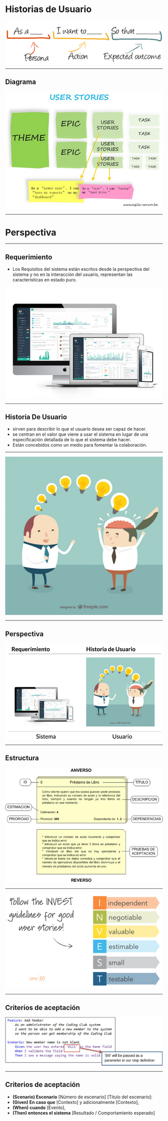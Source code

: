 # Historias de Usuario

![Historias de usuario](static/img/ustory.png)

--------------------------

## Diagrama

![Diagram of story user](static/img/user-story-diagram.jpg)

--------------------------

# Perspectiva

--------------------------

## Requerimiento

* Los Requisitos del sistema están escritos desde la perspectiva del sistema y no en la interacción del usuario, representan las características en estado puro.

![Requerimiento Sistema](static/img/requeriments-system.png)

--------------------------

## Historia De Usuario

* sirven para describir lo que el usuario desea ser capaz de hacer.
* se centran en el valor que viene a usar el sistema en lugar de una especificación detallada de lo que el sistema debe hacer.
* Están concebidos como un medio para fomentar la colaboración.


--------------------------

![Historia de Usuario](static/img/perspectiva-story-user.jpg)

--------------------------

## Perspectiva

![Historia de Usuario](static/img/perspectiva-all.png)

--------------------------

## Estructura

![Estructura](static/img/EstructuraHistoriaDeUsuarioTarjeta.jpg)

--------------------------

![Invent](static/img/invest-story-user.png)

--------------------------

## Criterios de aceptación

![acceptance-requirements](static/img/acceptance-requirements.jpg)


--------------------------

## Criterios de aceptación

* **(Scenario) Escenario** [Número de escenario] [Titulo del escenario]:
* **(Given) En caso que** [Contexto] y adicionalmente [Contexto],
* **(When) cuando** [Evento],
* **(Then) entonces el sistema** [Resultado / Comportamiento esperado]
